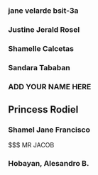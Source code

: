 ### jane velarde bsit-3a
### Justine Jerald Rosel
### Shamelle Calcetas
### Sandara Tababan

### ADD YOUR NAME HERE
## Princess Rodiel
### Shamel Jane Francisco
$$$ MR JACOB
### Hobayan, Alesandro B.
